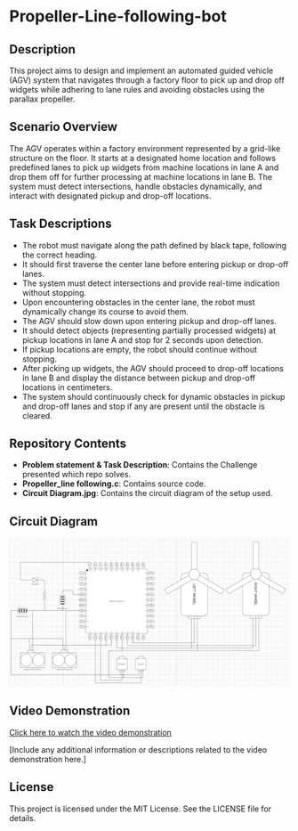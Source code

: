 # Propeller-Line-following-bot

## Description
This project aims to design and implement an automated guided vehicle (AGV) system that navigates through a factory floor to pick up and drop off widgets while adhering to lane rules and avoiding obstacles using the parallax propeller.

## Scenario Overview
The AGV operates within a factory environment represented by a grid-like structure on the floor. It starts at a designated home location and follows predefined lanes to pick up widgets from machine locations in lane A and drop them off for further processing at machine locations in lane B. The system must detect intersections, handle obstacles dynamically, and interact with designated pickup and drop-off locations.

## Task Descriptions
- The robot must navigate along the path defined by black tape, following the correct heading.
- It should first traverse the center lane before entering pickup or drop-off lanes.
- The system must detect intersections and provide real-time indication without stopping.
- Upon encountering obstacles in the center lane, the robot must dynamically change its course to avoid them.
- The AGV should slow down upon entering pickup and drop-off lanes.
- It should detect objects (representing partially processed widgets) at pickup locations in lane A and stop for 2 seconds upon detection.
- If pickup locations are empty, the robot should continue without stopping.
- After picking up widgets, the AGV should proceed to drop-off locations in lane B and display the distance between pickup and drop-off locations in centimeters.
- The system should continuously check for dynamic obstacles in pickup and drop-off lanes and stop if any are present until the obstacle is cleared.

## Repository Contents

- **Problem statement & Task Description**: Contains the Challenge presented which repo solves.
- **Propeller_line following.c**: Contains source code.
- **Circuit Diagram.jpg**: Contains the circuit diagram of the setup used.

## Circuit Diagram
![Circuit Diagram](https://github.com/Amenephous/Propeller-Line-following-bot/raw/main/Circuit%20Diagram.jpg)


## Video Demonstration
[Click here to watch the video demonstration](https://photos.app.goo.gl/9NtMvUAPNtjcXSNr8)

[Include any additional information or descriptions related to the video demonstration here.]




## License
This project is licensed under the MIT License. See the LICENSE file for details.
